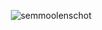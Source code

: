 <p><img align="right" src='https://github-readme-stats.vercel.app/api?username=semmoolenschot&show_icons=true&theme=radical' alt="semmoolenschot" /></p>

<p><img align="right" [![GitHub Streak](http://github-readme-streak-stats.herokuapp.com?user=semmoolenschot&theme=radical)](https://git.io/streak-stats)
